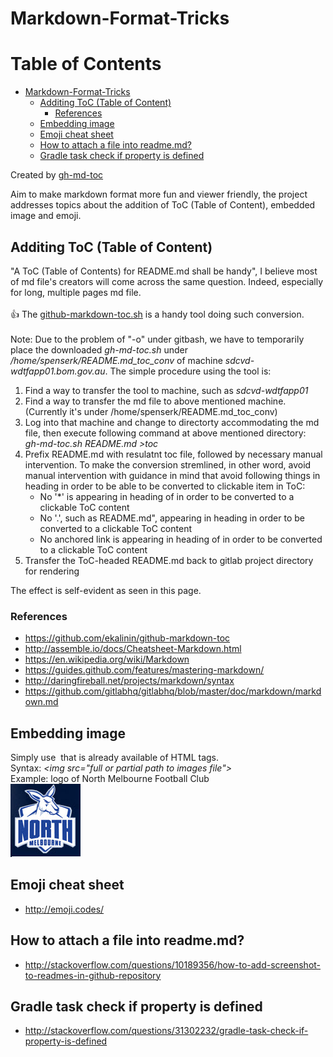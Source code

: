 # Markdown-Format-Tricks

Table of Contents
=================

  * [Markdown-Format-Tricks](#markdown-format-tricks)
    * [Additing ToC (Table of Content)](#additing-toc-table-of-content)
      * [References](#references)
    * [Embedding image](#embedding-image)
    * [Emoji cheat sheet](#emoji-cheat-sheet)
    * [How to attach a file into readme.md?](#how-to-attach-a-file-into-readmemd)
    * [Gradle task check if property is defined](#gradle-task-check-if-property-is-defined)

Created by [gh-md-toc](https://github.com/ekalinin/github-markdown-toc)

Aim to make markdown format more fun and viewer friendly, the project addresses topics about the addition of ToC (Table of Content), embedded image and emoji.

## Additing ToC (Table of Content)
"A ToC (Table of Contents) for README.md shall be handy", I believe most of md file's creators will come across the same question. Indeed, especially for long, multiple pages md file.<br/><br/>
:thumbsup: The <a href="https://github.com/ekalinin/github-markdown-toc">github-markdown-toc.sh</a> is a handy tool doing such conversion.<br/><br/> 
Note: Due to the problem of "-o" under gitbash, we have to temporarily place the downloaded _gh-md-toc.sh_ under _/home/spenserk/README.md_toc_conv_ of machine _sdcvd-wdtfapp01.bom.gov.au_.
The simple procedure using the tool is:
   1. Find a way to transfer the tool to machine, such as _sdcvd-wdtfapp01_
   1. Find a way to transfer the md file to above mentioned machine. (Currently it's under /home/spenserk/README.md_toc_conv)
   1. Log into that machine and change to directorty accommodating the md file, then execute following command at above mentioned directory:   
      _gh-md-toc.sh README.md >toc_
   1. Prefix README.md with resulatnt toc file, followed by necessary manual intervention. To make the conversion stremlined, in other word, avoid manual intervention with guidance in mind that avoid following things in heading in order to be able to be converted to clickable item in ToC:   
      * No '*' is appearing in heading of in order to be converted to a clickable ToC content
      * No '.', such as README.md", appearing in heading in order to be converted to a clickable ToC content 
      * No anchored link is appearing in heading of in order to be converted to a clickable ToC content
   1. Transfer the ToC-headed README.md back to gitlab project directory for rendering 

The effect is self-evident as seen in this page.

### References
* https://github.com/ekalinin/github-markdown-toc
* http://assemble.io/docs/Cheatsheet-Markdown.html
* https://en.wikipedia.org/wiki/Markdown
* https://guides.github.com/features/mastering-markdown/
* http://daringfireball.net/projects/markdown/syntax
* https://github.com/gitlabhq/gitlabhq/blob/master/doc/markdown/markdown.md
   
## Embedding image
   Simply use <img> that is already available of HTML tags.<br/>
   Syntax: _&lt;img src="full or partial path to images file"&gt;_<br/>
   Example: logo of North Melbourne Football Club<br/> <img src="image/nmfc-logo.jpg" alt="logo of North Melbourne Football Club">
## Emoji cheat sheet  
   * http://emoji.codes/
   
## How to attach a file into readme.md?
   * http://stackoverflow.com/questions/10189356/how-to-add-screenshot-to-readmes-in-github-repository

## Gradle task check if property is defined 
   * http://stackoverflow.com/questions/31302232/gradle-task-check-if-property-is-defined   
